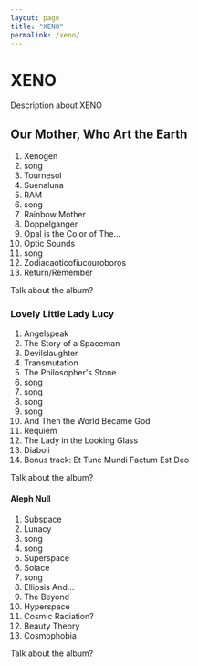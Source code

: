 ```yaml
---
layout: page
title: "XENO"
permalink: /xeno/
---
```

<html lang="en">
  <head>
    <title>XENO</title>
  </head>
  <body>
    <h1>XENO</h1>
    <p>Description about XENO</p>
    <h2>Our Mother, Who Art the Earth</h2>
    <ol>
      <li>Xenogen</li>
      <li>song</li>
      <li>Tournesol</li>
      <li>Suenaluna</li>
      <li>RAM</li>
      <li>song</li>
      <li>Rainbow Mother</li>
      <li>Doppelganger</li>
      <li>Opal is the Color of The...</li>
      <li>Optic Sounds</li>
      <li>song</li>
      <li>Zodiacaoticofiucouroboros</li>
      <li>Return/Remember</li>
    </ol>
    <p>Talk about the album?</p>
    <h3>Lovely Little Lady Lucy</h3>
    <ol>
      <li>Angelspeak</li>
      <li>The Story of a Spaceman</li>
      <li>Devilslaughter</li>
      <li>Transmutation</li>
      <li>The Philosopher's Stone</li>
      <li>song</li>
      <li>song</li>
      <li>song</li>
      <li>song</li>
      <li>And Then the World Became God</li>
      <li>Requiem</li>
      <li>The Lady in the Looking Glass</li>
      <li>Diaboli</li>
      <li>Bonus track: Et Tunc Mundi Factum Est Deo</li>
    </ol>
    <p>Talk about the album?</p>
    <h4>Aleph Null</h4>
      <ol>
      <li>Subspace</li>
      <li>Lunacy</li>
      <li>song</li>
      <li>song</li>
      <li>Superspace</li>
      <li>Solace</li>
      <li>song</li>
      <li>Ellipsis And...</li>
      <li>The Beyond</li>
      <li>Hyperspace</li>
      <li>Cosmic Radiation?</li>
      <li>Beauty Theory</li>
      <li>Cosmophobia</li>
    </ol>
    <p>Talk about the album?</p>
  </body>
